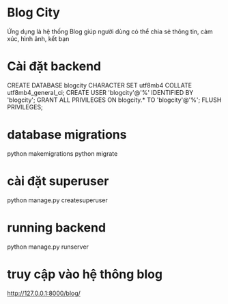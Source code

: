 # Blog City
Ứng dụng là hệ thống Blog giúp người dùng có thể chia sẻ thông tin, cảm xúc, hình ảnh, kết bạn

# Cài đặt backend 

CREATE DATABASE blogcity CHARACTER SET utf8mb4 COLLATE utf8mb4_general_ci;
CREATE USER 'blogcity'@'%' IDENTIFIED BY 'blogcity';
GRANT ALL PRIVILEGES ON blogcity.* TO 'blogcity'@'%';
FLUSH PRIVILEGES;

#  database migrations 

python makemigrations
python migrate 

# cài đặt superuser

python manage.py createsuperuser

# running backend
 
python manage.py runserver

# truy cập vào hệ thông blog

http://127.0.0.1:8000/blog/
